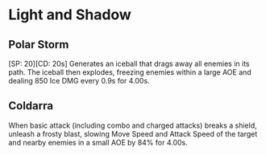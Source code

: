 # Light and Shadow

## Polar Storm

[SP: 20][CD: 20s] Generates an iceball that drags away all enemies in its path. The iceball then explodes, freezing enemies within a large AOE and dealing 850 Ice DMG every 0.9s for 4.00s.

## Coldarra

When basic attack (including combo and charged attacks) breaks a shield, unleash a frosty blast, slowing Move Speed and Attack Speed of the target and nearby enemies in a small AOE by 84% for 4.00s.